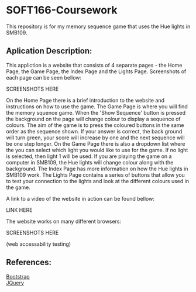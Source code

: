 # SOFT166-Coursework
This repository is for my memory sequence game that uses the Hue lights in SMB109.

## Aplication Description:
This appliction is a website that consists of 4 separate pages - the Home Page, the Game Page, the Index Page and the Lights Page.
Screenshots of each page can be seen bellow:

SCREENSHOTS HERE

On the Home Page there is a brief introduction to the website and instructions on how to use the game.
The Game Page is where you will find the memory squence game. When the 'Show Sequence' button is pressed the background on the page will 
change colour to display a sequence of colours. The aim of the game is to press the coloured buttons in the same order as the sequence shown.
If your answer is correct, the back ground will turn green, your score will increase by one and the next sequence will be one step longer.
On the Game Page there is also a dropdown list where the you can select which light you would like to use for the game. If no light is selected,
then light 1 will be used. If you are playing the game on a computer in SMB109, the Hue lights will change colour along with the background.
The Index Page has more information on how the Hue lights in SMB109 work.
The Lights Page contains a series of buttons that allow you to test your connection to the lights and look at the different colours used in the game.

A link to a video of the website in action can be found bellow:

LINK HERE

The website works on many different browsers:

SCREENSHOTS HERE

(web accessability testing)

## References:
[Bootstrap](https://getbootstrap.com/)
</br>
[JQuery](https://jquery.com/)
